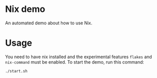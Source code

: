 # Nix demo

An automated demo about how to use Nix.

# Usage

You need to have nix installed and the experimental features `flakes` and `nix-command` must be enabled.
To start the demo, run this command:

```
./start.sh
```
